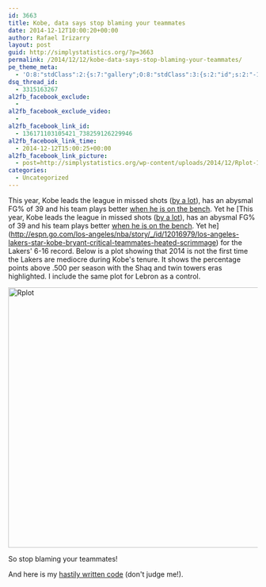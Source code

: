 ```yaml
---
id: 3663
title: Kobe, data says stop blaming your teammates
date: 2014-12-12T10:00:20+00:00
author: Rafael Irizarry
layout: post
guid: http://simplystatistics.org/?p=3663
permalink: /2014/12/12/kobe-data-says-stop-blaming-your-teammates/
pe_theme_meta:
  - 'O:8:"stdClass":2:{s:7:"gallery";O:8:"stdClass":3:{s:2:"id";s:2:"-1";s:5:"width";s:0:"";s:6:"height";s:0:"";}s:5:"video";O:8:"stdClass":1:{s:2:"id";s:2:"-1";}}'
dsq_thread_id:
  - 3315163267
al2fb_facebook_exclude:
  - 
al2fb_facebook_exclude_video:
  - 
al2fb_facebook_link_id:
  - 136171103105421_738259126229946
al2fb_facebook_link_time:
  - 2014-12-12T15:00:25+00:00
al2fb_facebook_link_picture:
  - post=http://simplystatistics.org/wp-content/uploads/2014/12/Rplot-1024x511.png
categories:
  - Uncategorized
---
```

This year, Kobe leads the league in missed shots ([by a lot](http://ftw.usatoday.com/2014/11/kobe-bryant-lakers-shot-stats)), has an abysmal FG% of 39 and his team plays better [when he is on the bench](http://bleacherreport.com/articles/2292515-how-much-blame-does-kobe-bryant-deserve-for-los-angeles-lakers-pathetic-start). Yet he [This year, Kobe leads the league in missed shots ([by a lot](http://ftw.usatoday.com/2014/11/kobe-bryant-lakers-shot-stats)), has an abysmal FG% of 39 and his team plays better [when he is on the bench](http://bleacherreport.com/articles/2292515-how-much-blame-does-kobe-bryant-deserve-for-los-angeles-lakers-pathetic-start). Yet he](http://espn.go.com/los-angeles/nba/story/_/id/12016979/los-angeles-lakers-star-kobe-bryant-critical-teammates-heated-scrimmage) for the Lakers' 6-16 record. Below is a plot showing that 2014 is not the first time the Lakers are mediocre during Kobe's tenure. It shows the percentage points above .500 per season with the Shaq and twin towers eras highlighted. I include the same plot for Lebron as a control.

[<img class="alignnone size-large wp-image-3679" src="http://simplystatistics.org/wp-content/uploads/2014/12/Rplot-1024x511.png" alt="Rplot" width="525" srcset="http://simplystatistics.org/wp-content/uploads/2014/12/Rplot-1024x511.png 1024w, http://simplystatistics.org/wp-content/uploads/2014/12/Rplot.png 1106w" sizes="(max-width: 1024px) 100vw, 1024px" />](http://simplystatistics.org/wp-content/uploads/2014/12/Rplot.png)

So stop blaming your teammates!

And here is my [hastily written code](http://rafalab.jhsph.edu/simplystats/kobe2014.R) (don't judge me!).

&nbsp;

&nbsp;

<pre></pre>